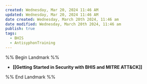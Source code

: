 ```yaml
---
created: Wednesday, Mar 20, 2024 11:46 AM
updated: Wednesday, Mar 20, 2024 11:46 AM
date created: Wednesday, March 20th 2024, 11:46 am
date modified: Wednesday, March 20th 2024, 11:46 am
publish: true
tags:
  - BHIS
  - AntisyphonTraining
---
```


%% Begin Landmark %%
- **[[Getting Started in Security with BHIS and MITRE ATT&CK]]**


%% End Landmark %%
